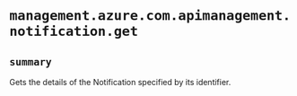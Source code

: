 # `management.azure.com.apimanagement.notification.get`

## `summary`
Gets the details of the Notification specified by its identifier.


